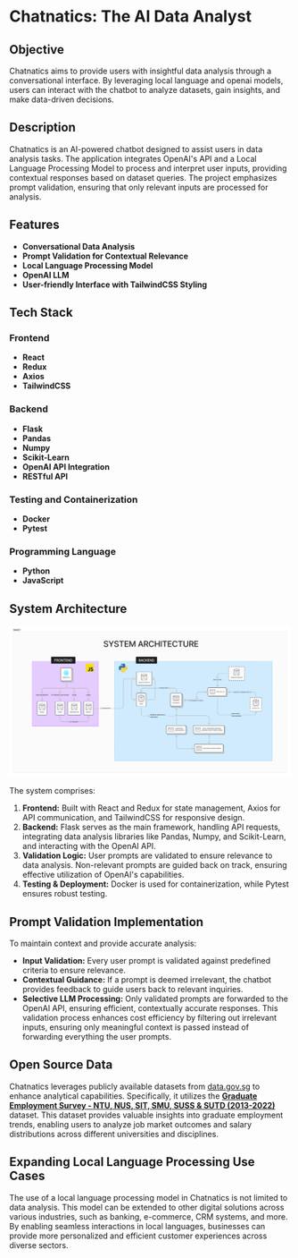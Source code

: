 # Chatnatics: The AI Data Analyst

## Objective

Chatnatics aims to provide users with insightful data analysis through a conversational interface. By leveraging local language and openai models, users can interact with the chatbot to analyze datasets, gain insights, and make data-driven decisions.

## Description

Chatnatics is an AI-powered chatbot designed to assist users in data analysis tasks. The application integrates OpenAI's API and a Local Language Processing Model to process and interpret user inputs, providing contextual responses based on dataset queries. The project emphasizes prompt validation, ensuring that only relevant inputs are processed for analysis.

## Features

- **Conversational Data Analysis**
- **Prompt Validation for Contextual Relevance**
- **Local Language Processing Model**
- **OpenAI LLM**
- **User-friendly Interface with TailwindCSS Styling**

## Tech Stack

### Frontend

- **React**
- **Redux**
- **Axios**
- **TailwindCSS**

### Backend

- **Flask**
- **Pandas**
- **Numpy**
- **Scikit-Learn**
- **OpenAI API Integration**
- **RESTful API**

### Testing and Containerization

- **Docker**
- **Pytest**

### Programming Language

- **Python**
- **JavaScript**

## System Architecture

![Chatnatics Architecture](<public/System%20Architecture%20(OpenAI-ML_DA).jpg>)

The system comprises:

1. **Frontend:** Built with React and Redux for state management, Axios for API communication, and TailwindCSS for responsive design.
2. **Backend:** Flask serves as the main framework, handling API requests, integrating data analysis libraries like Pandas, Numpy, and Scikit-Learn, and interacting with the OpenAI API.
3. **Validation Logic:** User prompts are validated to ensure relevance to data analysis. Non-relevant prompts are guided back on track, ensuring effective utilization of OpenAI's capabilities.
4. **Testing & Deployment:** Docker is used for containerization, while Pytest ensures robust testing.

## Prompt Validation Implementation

To maintain context and provide accurate analysis:

- **Input Validation:** Every user prompt is validated against predefined criteria to ensure relevance.
- **Contextual Guidance:** If a prompt is deemed irrelevant, the chatbot provides feedback to guide users back to relevant inquiries.
- **Selective LLM Processing:** Only validated prompts are forwarded to the OpenAI API, ensuring efficient, contextually accurate responses. This validation process enhances cost efficiency by filtering out irrelevant inputs, ensuring only meaningful context is passed instead of forwarding everything the user prompts.

## Open Source Data

Chatnatics leverages publicly available datasets from [data.gov.sg](https://data.gov.sg/) to enhance analytical capabilities. Specifically, it utilizes the **[Graduate Employment Survey - NTU, NUS, SIT, SMU, SUSS & SUTD (2013-2022)](https://data.gov.sg/datasets?page=1&query=graduate+employment&coverage=&resultId=d_3c55210de27fcccda2ed0c63fdd2b352)** dataset. This dataset provides valuable insights into graduate employment trends, enabling users to analyze job market outcomes and salary distributions across different universities and disciplines.

## Expanding Local Language Processing Use Cases

The use of a local language processing model in Chatnatics is not limited to data analysis. This model can be extended to other digital solutions across various industries, such as banking, e-commerce, CRM systems, and more. By enabling seamless interactions in local languages, businesses can provide more personalized and efficient customer experiences across diverse sectors.
